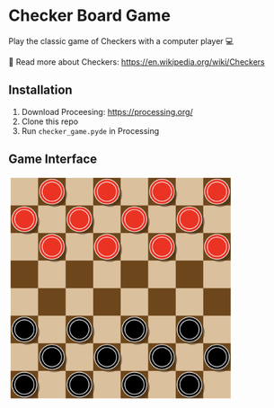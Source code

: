 # Checker Board Game
Play the classic game of Checkers with a computer player 💻

👀 Read more about Checkers: https://en.wikipedia.org/wiki/Checkers

## Installation
1. Download Proceesing: https://processing.org/
2. Clone this repo
3. Run `checker_game.pyde` in Processing

## Game Interface
<img src="images/interface.png" alt="GUI of Checkers" width="400" height="400">
